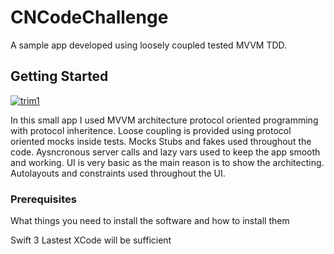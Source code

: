 # CNCodeChallenge
 
A sample app developed using loosely coupled tested MVVM TDD.

## Getting Started

<a href="https://ibb.co/c4xpqb"><img src="https://preview.ibb.co/j1cpqb/trim1.gif" alt="trim1" border="0"></a>


In this small app I used MVVM architecture protocol oriented programming with protocol inheritence. Loose coupling is provided using protocol oriented mocks inside tests. Mocks Stubs and fakes used throughout the code. Aysncronous server calls and lazy vars used to keep the app smooth and working. UI is very basic as the main reason is to show the architecting. Autolayouts and constraints used throughout the UI.
### Prerequisites

What things you need to install the software and how to install them

Swift 3
Lastest XCode will be sufficient

 

